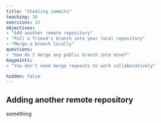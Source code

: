 ```yaml
---
title: "Stealing commits"
teaching: 10
exercises: 15
objectives:
- "Add another remote repository"
- "Pull a friend's branch into your local repository"
- "Merge a branch locally"
questions:
- "How do I merge any public branch into mine?"
keypoints:
- "You don't need merge requests to work collaboratively"

hidden: false
---
```


## Adding another remote repository

something

